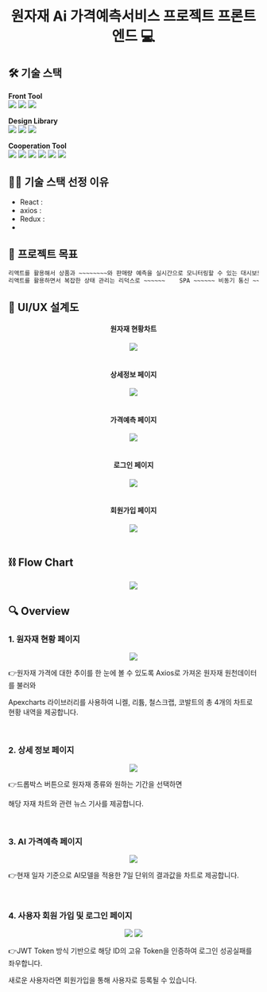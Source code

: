 <h1 align="center"> 원자재 Ai 가격예측서비스 프로젝트 프론트엔드 💻 </h1>

## 🛠️ 기술 스택

**Front Tool** <br/>
<img src="https://img.shields.io/badge/React.js-61DAFB?style=round&logo=React&logoColor=white" /> <img src="https://img.shields.io/badge/Axios-5A29E4?style=round&logo=Axios&logoColor=white" /> <img src="https://img.shields.io/badge/Redux-764ABC?style=round&logo=Redux&logoColor=white" /> 

**Design Library** <br/>
<img src="https://img.shields.io/badge/Mui-007FFF?style=round&logo=Mui&logoColor=white" /> <img src="https://img.shields.io/badge/bootstrap-7952B3?style=round&logo=Bootstrap&logoColor=white" /> <img src="https://img.shields.io/badge/Apexcharts-00A4FF?style=round" /> 

**Cooperation Tool** <br/>
<img src="https://img.shields.io/badge/Slack-4A154B?style=round&logo=Slack&logoColor=white" /> <img src="https://img.shields.io/badge/Notion-000000?style=round&logo=Notion&logoColor=white" /> <img src="https://img.shields.io/badge/Discord-5865F2?style=round&logo=Discord&logoColor=white" /> <img src="https://img.shields.io/badge/GoogleDrive-4285F4?style=round&logo=GoogleDrive&logoColor=white" /> 
<img src="https://img.shields.io/badge/Git-F05032?style=round&logo=Git&logoColor=white" /> <img src="https://img.shields.io/badge/Github-181717?style=round&logo=Github&logoColor=white" />



## 🤹🏻 기술 스택 선정 이유
- React : 
- axios : 
- Redux : 
- 


## 📌 프로젝트 목표

```sh
리액트를 활용해서 상품과 ~~~~~~~~와 판매량 예측을 실시간으로 모니터링할 수 있는 대시보드를 구현하였습니다! 
리액트를 활용하면서 복잡한 상태 관리는 리덕스로 ~~~~~~    SPA ~~~~~~ 비동기 통신 ~~~~
```


## 📄 UI/UX 설계도

<center>
    <h4>원자재 현황차트</h4>
    <img src="img/화면설계도(웹) 1024_page-0001.jpg" />
</center>

<br/>

<center>
    <h4>상세정보 페이지</h4>
    <img src="img/화면설계도(웹) 1024_page-0002.jpg" />
</center>

<br/>

<center>
    <h4>가격예측 페이지</h4>
    <img src="img/화면설계도(웹) 1024_page-0003.jpg" />
</center>

<br/>

<center>
    <h4>로그인 페이지</h4>
    <img src="img/화면설계도(웹) 1024_page-0004.jpg" />
</center>

<br/>

<center>
    <h4>회원가입 페이지</h4>
    <img src="img/화면설계도(웹) 1024_page-0005.jpg" />
</center>

<br/>

## ⛓ Flow Chart
<center>
    <img src="img/FlowChart.jpg" />
</center>

## 🔍 Overview

### 1. 원자재 현황 페이지

<center>
    <img src="./img/메인1025.JPG" />
</center>
<p>👉원자재 가격에 대한 추이를 한 눈에 볼 수 있도록 Axios로 가져온 원자재 원천데이터를 불러와</p>
<p>Apexcharts 라이브러리를 사용하여 니켈, 리튬, 철스크랩, 코발트의 총 4개의 차트로 현황 내역을 제공합니다.</p>

<br>

### 2. 상세 정보 페이지

<center>
    <img src="./img/상세1025.JPG" />
</center>
<p>👉드롭박스 버튼으로 원자재 종류와 원하는 기간을 선택하면</p>
<p>해당 자재 차트와 관련 뉴스 기사를 제공합니다.</p>

<br>

### 3. AI 가격예측 페이지

<center>
    <img src="./img/pic1.png" />
</center>
<p>👉현재 일자 기준으로 AI모델을 적용한 7일 단위의 결과값을 차트로 제공합니다.</p>

<br>

### 4. 사용자 회원 가입 및 로그인 페이지

<center>
    <img src="./img/로그인1025.JPG" />
    <img src="./img/회원가입1025.JPG" />
</center>
<p>👉JWT Token 방식 기반으로 해당 ID의 고유 Token을 인증하여 로그인 성공실패를 좌우합니다.</p>
<p>새로운 사용자라면 회원가입을 통해 사용자로 등록될 수 있습니다.</p>

<br>
